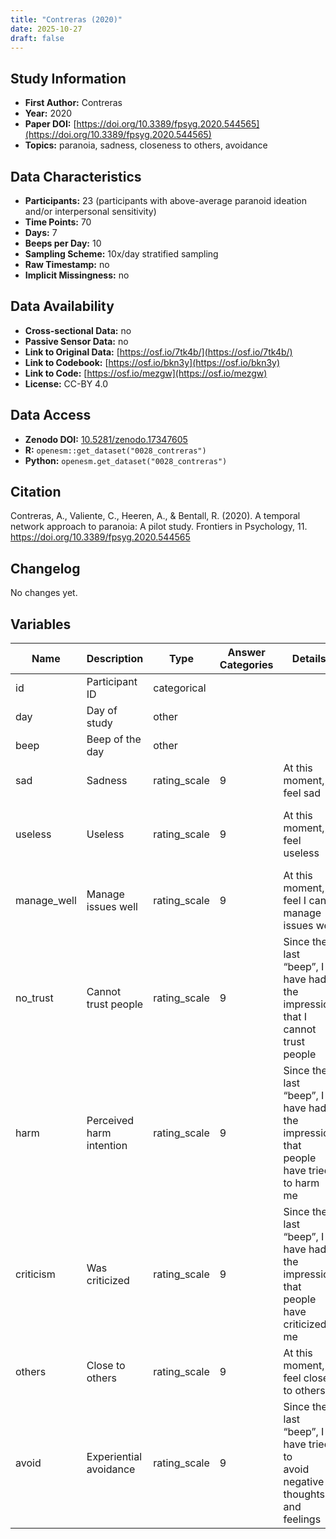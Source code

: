 ```yaml
---
title: "Contreras (2020)"
date: 2025-10-27
draft: false
---
```



## Study Information

- **First Author:** Contreras
- **Year:** 2020
- **Paper DOI:** [https://doi.org/10.3389/fpsyg.2020.544565](https://doi.org/10.3389/fpsyg.2020.544565)
- **Topics:** paranoia, sadness, closeness to others, avoidance

## Data Characteristics

- **Participants:** 23 (participants with above-average paranoid ideation and/or interpersonal sensitivity)
- **Time Points:** 70
- **Days:** 7
- **Beeps per Day:** 10
- **Sampling Scheme:** 10x/day stratified sampling
- **Raw Timestamp:** no
- **Implicit Missingness:** no

## Data Availability

- **Cross-sectional Data:** no
- **Passive Sensor Data:** no
- **Link to Original Data:** [https://osf.io/7tk4b/](https://osf.io/7tk4b/)
- **Link to Codebook:** [https://osf.io/bkn3y](https://osf.io/bkn3y)
- **Link to Code:** [https://osf.io/mezgw](https://osf.io/mezgw)
- **License:** CC-BY 4.0

## Data Access

- **Zenodo DOI:** [10.5281/zenodo.17347605](https://doi.org/10.5281/zenodo.17347605)
- **R:** `openesm::get_dataset("0028_contreras")`
- **Python:** `openesm.get_dataset("0028_contreras")`



## Citation

Contreras, A., Valiente, C., Heeren, A., & Bentall, R. (2020). A temporal network approach to paranoia: A pilot study. Frontiers in Psychology, 11. https://doi.org/10.3389/fpsyg.2020.544565




## Changelog

No changes yet.

## Variables

| Name | Description | Type | Answer Categories | Details | Labels | Transformation | Source | Assessment Type | Construct | Comments |
|------|-------------|------|------------------|---------|--------|----------------|--------|----------------|----------|----------|
| id | Participant ID | categorical |  |  |  |  |  | ESM |  |  |
| day | Day of study | other |  |  |  |  |  | ESM |  |  |
| beep | Beep of the day | other |  |  |  |  |  | ESM |  |  |
| sad | Sadness | rating_scale | 9 | At this moment, I feel sad |  |  |  | ESM | sadness, negative affect, affect |  |
| useless | Useless | rating_scale | 9 | At this moment, I feel useless |  |  | Rosenberg Self-esteem Scale (RSES) | ESM | worthlessness, negative affect, affect, big five, neuroticism, self-esteem |  |
| manage_well | Manage issues well | rating_scale | 9 | At this moment, I feel I can manage issues well |  |  | Rosenberg Self-esteem Scale (RSES) | ESM | self-efficacy, self-esteem, coping |  |
| no_trust | Cannot trust people | rating_scale | 9 | Since the last “beep”, I have had the <br>impression that I cannot trust people |  |  | Persecutory Ideation Questionnaire (PIQ) | ESM | distrust, paranoia, social cognition, schizophrenia, psychopathology |  |
| harm | Perceived harm intention | rating_scale | 9 | Since the last “beep”, I have had the <br>impression that people have tried to harm <br>me |  |  | Persecutory Ideation Questionnaire (PIQ) | ESM | paranoia, social cognition, schizophrenia, psychopathology |  |
| criticism | Was criticized | rating_scale | 9 | Since the last “beep”, I have had the <br>impression that people have criticized me |  |  | Persecutory Ideation Questionnaire (PIQ) | ESM | criticism, social threat, social cognition |  |
| others | Close to others | rating_scale | 9 | At this moment, I feel close to others |  |  |  | ESM | social connectedness, belongingness, social bonds |  |
| avoid | Experiential avoidance | rating_scale | 9 | Since the last “beep”, I have tried to <br>avoid negative thoughts and feelings |  |  | Acceptance and Action Questionnaire-II | ESM | avoidance, emotion regulation, self-regulation |  |
